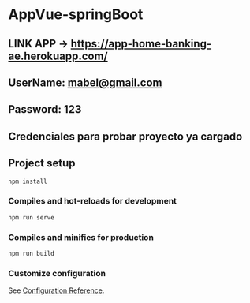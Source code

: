 # AppVue-springBoot
## LINK APP -> https://app-home-banking-ae.herokuapp.com/ 
## UserName: mabel@gmail.com
## Password: 123
## Credenciales para probar proyecto ya cargado

## Project setup
```
npm install
```

### Compiles and hot-reloads for development
```
npm run serve
```

### Compiles and minifies for production
```
npm run build
```

### Customize configuration
See [Configuration Reference](https://cli.vuejs.org/config/).

